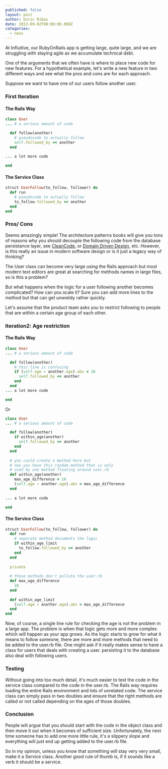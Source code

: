 ```yaml
---
published: false
layout: post
author: Enric Ribas
date: 2013-09-02T00:00:00.000Z
categories: 
  - news
---
```



At Influitive, our RubyOnRails app is getting large, quite large, and we are struggling with staying agile as we accumulate technical debt. 

One of the arguments that we often have is where to place new code for new features. For a hypothetical example, let's write a new feature in two different ways and see what the pros and cons are for each approach.

Suppose we want to have one of our users follow another user.

### First Iteration 
#### The Rails Way

```ruby
class User
... # a serious amount of code

  def follow(another)
    # pseudocode to actually follow
    self.followed_by << another
  end
  
... a lot more code 

end
```

#### The Service Class

```ruby
struct UserFollow(to_follow, follower) do
  def run
    # pseudocode to actually follow
    to_follow.followed_by << another
  end
end
```

### Pros/ Cons

Seems amazingly simple! The architecture patterns books will give you tons of reasons why you should decouple the following code from the database persistance layer, see [CleanCode](http://blog.groupbuddies.com/posts/20-clean-architecture?utm_source=rubyweekly&utm_medium=email), or [Domain Driven Design](http://www.infoq.com/minibooks/domain-driven-design-quickly), etc. However, is this really an issue in modern software design or is it just a legacy way of thinking?

The User class can become very large using the Rails approach but most modern text editors are great at searching for methods names in large files, so is this a problem?

But what happens when the logic for a user following another becomes complicated? How can you scale it? Sure you can add more lines to the method but that can get unwieldy rather quickly.

Let's assume that the product team asks you to restrict following to people that are within a certain age group of each other.

### Iteration2: Age restriction 
#### The Rails Way

```ruby
class User
... # a serious amount of code

  def follow(another)
    # this line is confusing
  	if (self.age - another.age).abs < 10
      self.followed_by << another
    end
  end
... a lot more code 

end
```
Or
```ruby
class User
... # a serious amount of code

  def follow(another)
  	if within_age(another)
      self.followed_by << another
    end
  end
  
  # you could create a method here but 
  # now you have this random method that is only
  # used by one method floating around user.rb
  def within_age(another) 
    max_age_difference = 10 
    (self.age - another.age).abs < max_age_difference
  end
  
... a lot more code 

end
```

#### The Service Class

```ruby
struct UserFollow(to_follow, follower) do
  def run
  	# separate method documents the logic
    if within_age_limit
      to_follow.followed_by << another
    end
  end
  
  private 
  
  # these methods don't pollute the user.rb
  def max_age_difference
    10
  end
  
  def within_age_limit
    (self.age - another.age).abs < max_age_difference
  end
end
```

Now, of course, a single line rule for checking the age is not the problem in a large app. The problem is when that logic gets more and more complex which will happen as your app grows. As the logic starts to grow for what it means to follow someone, there are more and more methods that need to be added to the user.rb file. One might ask if it really makes sense to have a class for users that deals with creating a user. persisting it to the database also deal with following users. 

### Testing
Without going into too much detail, it's much easier to test the code in the service class compared to the code in the user.rb. The Rails way requires loading the entire Rails environment and lots of unrelated code. The service class can simply pass in two doubles and ensure that the right methods are called or not called depending on the ages of those doubles. 

### Conclusion

People will argue that you should start with the code in the object class and then move it out when it becomes of sufficient size. Unfortunately, the next time someone has to add one more little rule, it's a slippery slope and everything will just end up getting added to the user.rb file.

So in my opinion, unless you know that something will stay very very small, make it a Service class. Another good rule of thumb is, if it sounds like a verb it should be a service.
